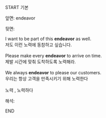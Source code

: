 START
기본

앞면:
endeavor


뒷면:
<div>I want to be part of this <strong>endeavor</strong> as well. </div><div><div>저도 이런 노력에 동참하고 싶습니다.</div></div><div><br></div><div><div>Please make every <strong>endeavor</strong> to arrive on time. </div><div><div>제발 시간에 맞춰 도착하도록 노력해라.</div></div></div><div><br></div><div><div>We always <strong>endeavor</strong> to please our customers. </div><div><div>우리는 항상 고객을 만족시키기 위해 노력한다</div></div></div><div><br></div><div>노력 , 노력하다</div>


해석:

END